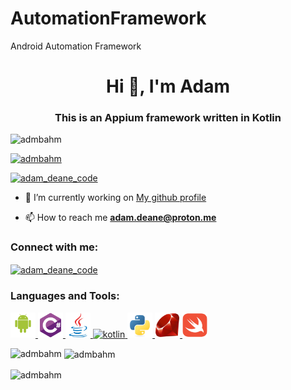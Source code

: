 # AutomationFramework
Android Automation Framework

<h1 align="center">Hi 👋, I'm Adam</h1>
<h3 align="center">This is an Appium framework written in Kotlin</h3>

<p align="left"> <img src="https://komarev.com/ghpvc/?username=admbahm&label=Profile%20views&color=0e75b6&style=flat" alt="admbahm" /> </p>

<p align="left"> <a href="https://github.com/ryo-ma/github-profile-trophy"><img src="https://github-profile-trophy.vercel.app/?username=admbahm" alt="admbahm" /></a> </p>

<p align="left"> <a href="https://twitter.com/adam_deane_code" target="blank"><img src="https://img.shields.io/twitter/follow/adam_deane_code?logo=twitter&style=for-the-badge" alt="adam_deane_code" /></a> </p>

- 🔭 I’m currently working on [My github profile](https://admbahm.github.io/)

- 📫 How to reach me **adam.deane@proton.me**

<h3 align="left">Connect with me:</h3>
<p align="left">
<a href="https://twitter.com/adam_deane_code" target="blank"><img align="center" src="https://raw.githubusercontent.com/rahuldkjain/github-profile-readme-generator/master/src/images/icons/Social/twitter.svg" alt="adam_deane_code" height="30" width="40" /></a>
</p>

<h3 align="left">Languages and Tools:</h3>
<p align="left"> <a href="https://developer.android.com" target="_blank" rel="noreferrer"> <img src="https://raw.githubusercontent.com/devicons/devicon/master/icons/android/android-original-wordmark.svg" alt="android" width="40" height="40"/> </a> <a href="https://www.w3schools.com/cs/" target="_blank" rel="noreferrer"> <img src="https://raw.githubusercontent.com/devicons/devicon/master/icons/csharp/csharp-original.svg" alt="csharp" width="40" height="40"/> </a> <a href="https://www.java.com" target="_blank" rel="noreferrer"> <img src="https://raw.githubusercontent.com/devicons/devicon/master/icons/java/java-original.svg" alt="java" width="40" height="40"/> </a> <a href="https://kotlinlang.org" target="_blank" rel="noreferrer"> <img src="https://www.vectorlogo.zone/logos/kotlinlang/kotlinlang-icon.svg" alt="kotlin" width="40" height="40"/> </a> <a href="https://www.python.org" target="_blank" rel="noreferrer"> <img src="https://raw.githubusercontent.com/devicons/devicon/master/icons/python/python-original.svg" alt="python" width="40" height="40"/> </a> <a href="https://www.ruby-lang.org/en/" target="_blank" rel="noreferrer"> <img src="https://raw.githubusercontent.com/devicons/devicon/master/icons/ruby/ruby-original.svg" alt="ruby" width="40" height="40"/> </a> <a href="https://developer.apple.com/swift/" target="_blank" rel="noreferrer"> <img src="https://raw.githubusercontent.com/devicons/devicon/master/icons/swift/swift-original.svg" alt="swift" width="40" height="40"/> </a> </p>

<p><img align="left" src="https://github-readme-stats.vercel.app/api/top-langs?username=admbahm&show_icons=true&locale=en&layout=compact" alt="admbahm" /></p>

<p>&nbsp;<img align="center" src="https://github-readme-stats.vercel.app/api?username=admbahm&show_icons=true&locale=en" alt="admbahm" /></p>

<p><img align="center" src="https://github-readme-streak-stats.herokuapp.com/?user=admbahm&" alt="admbahm" /></p>

